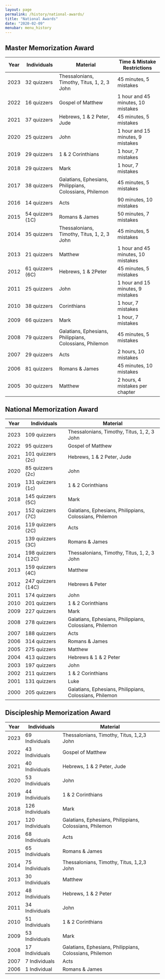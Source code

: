 ```yaml
---
layout: page
permalink: /history/national-awards/
title: "National Awards"
date: "2020-02-09"
menubar: menu_history
---
```


## Master Memorization Award

| Year | Individuals      | Material                                                | Time & Mistake Restrictions        |
| ---- | ---------------- | ------------------------------------------------------- | ---------------------------------- |
| 2023 | 32 quizzers      | Thessalonians, Timothy, Titus, 1, 2, 3 John             | 45 minutes, 5 mistakes             |
| 2022 | 16 quizzers      | Gospel of Matthew                                       | 1 hour and 45 minutes, 10 mistakes |
| 2021 | 37 quizzers      | Hebrews, 1 & 2 Peter, Jude                              | 45 minutes, 5 mistakes             |
| 2020 | 25 quizzers      | John                                                    | 1 hour and 15 minutes, 9 mistakes  |
| 2019 | 29 quizzers      | 1 & 2 Corinthians                                       | 1 hour, 7 mistakes                 |
| 2018 | 29 quizzers      | Mark                                                    | 1 hour, 7 mistakes                 |
| 2017 | 38 quizzers      | Galatians, Ephesians, Philippians, Colossians, Philemon | 45 minutes, 5 mistakes             |
| 2016 | 14 quizzers      | Acts                                                    | 90 minutes, 10 mistakes            |
| 2015 | 54 quizzers (1C) | Romans & James                                          | 50 minutes, 7 mistakes             |
| 2014 | 35 quizzers      | Thessalonians, Timothy, Titus, 1, 2, 3 John             | 45 minutes, 5 mistakes             |
| 2013 | 21 quizzers      | Matthew                                                 | 1 hour and 45 minutes, 10 mistakes |
| 2012 | 61 quizzers (6C) | Hebrews, 1 & 2Peter                                     | 45 minutes, 5 mistakes             |
| 2011 | 25 quizzers      | John                                                    | 1 hour and 15 minutes, 9 mistakes  |
| 2010 | 38 quizzers      | Corinthians                                             | 1 hour, 7 mistakes                 |
| 2009 | 66 quizzers      | Mark                                                    | 1 hour, 7 mistakes                 |
| 2008 | 79 quizzers      | Galatians, Ephesians, Philippians, Colossians, Philemon | 45 minutes, 5 mistakes             |
| 2007 | 29 quizzers      | Acts ­                                                  | 2 hours, 10 mistakes               |
| 2006 | 81 quizzers      | Romans & James                                          | 45 minutes, 10 mistakes            |
| 2005 | 30 quizzers      | Matthew                                                 | 2 hours, 4 mistakes per chapter    |

## National Memorization Award

| Year | Individuals        | Material                                                |
| ---- | ------------------ | ------------------------------------------------------- |
| 2023 | 109 quizzers       | Thessalonians, Timothy, Titus, 1, 2, 3 John             |
| 2022 | 95 quizzers        | Gospel of Matthew                                       |
| 2021 | 101 quizzers (2c)  | Hebrews, 1 & 2 Peter, Jude                              |
| 2020 | 85 quizzers (2c)   | John                                                    |
| 2019 | 131 quizzers (1c)  | 1 & 2 Corinthians                                       |
| 2018 | 145 quizzers (5C)  | Mark                                                    |
| 2017 | 152 quizzers (7C)  | Galatians, Ephesians, Philippians, Colossians, Philemon |
| 2016 | 119 quizzers (2C)  | Acts                                                    |
| 2015 | 139 quizzers (3C)  | Romans & James                                          |
| 2014 | 198 quizzers (12C) | Thessalonians, Timothy, Titus, 1, 2, 3 John             |
| 2013 | 159 quizzers (4C)  | Matthew                                                 |
| 2012 | 247 quizzers (14C) | Hebrews & Peter                                         |
| 2011 | 174 quizzers       | John                                                    |
| 2010 | 201 quizzers       | 1 & 2 Corinthians                                       |
| 2009 | 227 quizzers       | Mark                                                    |
| 2008 | 278 quizzers       | Galatians, Ephesians, Philippians, Colossians, Philemon |
| 2007 | 188 quizzers       | Acts                                                    |
| 2006 | 314 quizzers       | Romans & James                                          |
| 2005 | 275 quizzers       | Matthew                                                 |
| 2004 | 413 quizzers       | Hebrews & 1 & 2 Peter                                   |
| 2003 | 197 quizzers       | John                                                    |
| 2002 | 211 quizzers       | 1 & 2 Corinthians                                       |
| 2001 | 131 quizzers       | Luke                                                    |
| 2000 | 205 quizzers       | Galatians, Ephesians, Philippians, Colossians, Philemon |

## Discipleship Memorization Award

| Year | Individuals     | Material                                                |
| ---- | --------------- | ------------------------------------------------------- |
| 2023 | 69 Individuals  | Thessalonians, Timothy, Titus, 1,2,3 John               |
| 2022 | 43 Individuals  | Gospel of Matthew                                       |
| 2021 | 40 Individuals  | Hebrews, 1 & 2 Peter, Jude                              |
| 2020 | 53 Individuals  | John                                                    |
| 2019 | 44 Individuals  | 1 & 2 Corinthians                                       |
| 2018 | 126 Individuals | Mark                                                    |
| 2017 | 120 Individuals | Galatians, Ephesians, Philippians, Colossians, Philemon |
| 2016 | 68 Individuals  | Acts                                                    |
| 2015 | 65 Individuals  | Romans & James                                          |
| 2014 | 75 Individuals  | Thessalonians, Timothy, Titus, 1,2,3 John               |
| 2013 | 30 Individuals  | Matthew                                                 |
| 2012 | 48 Individuals  | Hebrews, 1 & 2 Peter                                    |
| 2011 | 34 Individuals  | John                                                    |
| 2010 | 51 Individuals  | 1 & 2 Corinthians                                       |
| 2009 | 53 Individuals  | Mark                                                    |
| 2008 | 17 Individuals  | Galatians, Ephesians, Philippians, Colossians, Philemon |
| 2007 | 7 Individuals   | Acts                                                    |
| 2006 | 1 Individual    | Romans & James                                          |
